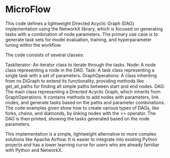 # MicroFlow
This code defines a lightweight Directed Acyclic Graph (DAG) implementation using the NetworkX library, which is focused on generating tasks with a combination of node parameters. The primary use case is to generate task sets for model evaluation, training, and hyperparameter tuning within the workflow.

The code consists of several classes:

TaskIterator: An iterator class to iterate through the tasks.
Node: A node class representing a node in the DAG.
Task: A task class representing a single task with a set of parameters.
GraphOperations: A class inheriting from nx.DiGraph to extend its functionality, providing methods like get_all_paths for finding all simple paths between start and end nodes.
DAG: The main class representing a Directed Acyclic Graph, which inherits from GraphOperations. It contains methods to add nodes with parameters, link nodes, and generate tasks based on the paths and parameter combinations.
The code examples given show how to create various types of DAGs, like forks, chains, and diamonds, by linking nodes with the >> operator. The DAG is then printed, showing the tasks generated based on the node parameters.

This implementation is a simple, lightweight alternative to more complex solutions like Apache Airflow. It is easier to integrate into existing Python projects and has a lower learning curve for users who are already familiar with Python and NetworkX.
